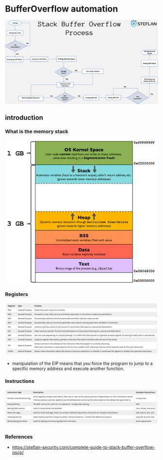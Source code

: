 # BufferOverflow automation
![](https://raw.githubusercontent.com/1-off/BufferOverflow/main/bof_plan.png)

## introduction
### What is the memory stack
![](https://github.com/1-off/BufferOverflow/blob/main/memory_stack.webp?raw=true)

### Registers
![](https://raw.githubusercontent.com/1-off/BufferOverflow/main/registers.png)
- manipulation of the EIP means that you force the program to jump to a specific memory address and execute another function.

### Instructions
![](https://raw.githubusercontent.com/1-off/BufferOverflow/main/instructions.png)



### References
- https://steflan-security.com/complete-guide-to-stack-buffer-overflow-oscp/



